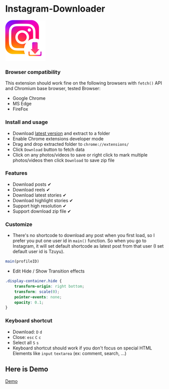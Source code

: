 # Instagram-Downloader

![](icons/icon128.png)

### Browser compatibility ###

This extension should work fine on the following browsers with `fetch()` API and Chromium base browser, tested Browser:
* Google Chrome
* MS Edge
* FireFox
### Install and usage ###
* Download [latest version](https://github.com/HOAIAN2/Instagram-Downloader/releases) and extract to a folder
* Enable Chrome extensions developer mode
* Drag and drop extracted folder to `chrome://extensions/`
* Click `Download` button to fetch data
* Click on any photos/videos to save or right click to mark multiple photos/videos then click `Download` to save zip file
### Features ###
* Download posts ✔
* Download reels ✔
* Download latest stories ✔
* Download highlight stories ✔
* Support high resolution ✔
* Support download zip file ✔
### Customize
* There's no shortcode to download any post when you first load, so I prefer you put one user id in ```main()``` function. So when you go to Instagram, it will set default shortcode as latest post from that user (I set default user id is Tzuyu).
```js
main(profileID)
```
* Edit Hide / Show Transition effects
```css
.display-container.hide {
    transform-origin: right bottom;
    transform: scale(0);
    pointer-events: none;
    opacity: 0.1;
}
```
### Keyboard shortcut ###
* Download: `D` `d`
* Close: `esc` `C` `c`
* Select all `S` `s`
* Keyboard shortcut should work if you don't focus on special HTML Elements like `input` `textarea` (ex: comment, search, ...)

## Here is Demo
[Demo](https://github.com/HOAIAN2/Instagram-Downloader/assets/98139595/61da742d-f489-4190-9dd3-fcbd87478a62)

